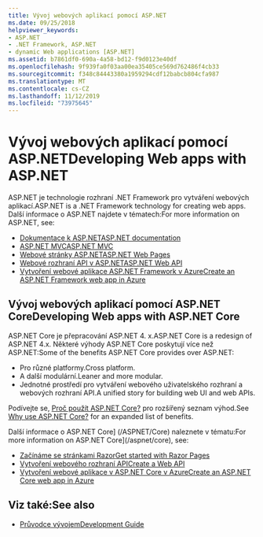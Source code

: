 ```yaml
---
title: Vývoj webových aplikací pomocí ASP.NET
ms.date: 09/25/2018
helpviewer_keywords:
- ASP.NET
- .NET Framework, ASP.NET
- dynamic Web applications [ASP.NET]
ms.assetid: b7861df0-690a-4a58-bd12-f9d0123e40df
ms.openlocfilehash: 9f939fa0f03aa00ea35405ce569d762486f4cb33
ms.sourcegitcommit: f348c84443380a1959294cdf12babcb804cfa987
ms.translationtype: MT
ms.contentlocale: cs-CZ
ms.lasthandoff: 11/12/2019
ms.locfileid: "73975645"
---
```

# <a name="developing-web-apps-with-aspnet"></a><span data-ttu-id="6c5b2-102">Vývoj webových aplikací pomocí ASP.NET</span><span class="sxs-lookup"><span data-stu-id="6c5b2-102">Developing Web apps with ASP.NET</span></span>

<span data-ttu-id="6c5b2-103">ASP.NET je technologie rozhraní .NET Framework pro vytváření webových aplikací.</span><span class="sxs-lookup"><span data-stu-id="6c5b2-103">ASP.NET is a .NET Framework technology for creating web apps.</span></span> <span data-ttu-id="6c5b2-104">Další informace o ASP.NET najdete v tématech:</span><span class="sxs-lookup"><span data-stu-id="6c5b2-104">For more information on ASP.NET, see:</span></span>

- [<span data-ttu-id="6c5b2-105">Dokumentace k ASP.NET</span><span class="sxs-lookup"><span data-stu-id="6c5b2-105">ASP.NET documentation</span></span>](/aspnet/overview)
- [<span data-ttu-id="6c5b2-106">ASP.NET MVC</span><span class="sxs-lookup"><span data-stu-id="6c5b2-106">ASP.NET MVC</span></span>](https://dotnet.microsoft.com/apps/aspnet/mvc)
- [<span data-ttu-id="6c5b2-107">Webové stránky ASP.NET</span><span class="sxs-lookup"><span data-stu-id="6c5b2-107">ASP.NET Web Pages</span></span>](https://dotnet.microsoft.com/apps/aspnet/web-apps)
- [<span data-ttu-id="6c5b2-108">Webové rozhraní API v ASP.NET</span><span class="sxs-lookup"><span data-stu-id="6c5b2-108">ASP.NET Web API</span></span>](https://dotnet.microsoft.com/apps/aspnet/apis)  
- [<span data-ttu-id="6c5b2-109">Vytvoření webové aplikace ASP.NET Framework v Azure</span><span class="sxs-lookup"><span data-stu-id="6c5b2-109">Create an ASP.NET Framework web app in Azure</span></span>](/azure/app-service/app-service-web-get-started-dotnet-framework)

## <a name="developing-web-apps-with-aspnet-core"></a><span data-ttu-id="6c5b2-110">Vývoj webových aplikací pomocí ASP.NET Core</span><span class="sxs-lookup"><span data-stu-id="6c5b2-110">Developing Web apps with ASP.NET Core</span></span>

<span data-ttu-id="6c5b2-111">ASP.NET Core je přepracování ASP.NET 4. x.</span><span class="sxs-lookup"><span data-stu-id="6c5b2-111">ASP.NET Core is a redesign of ASP.NET 4.x.</span></span> <span data-ttu-id="6c5b2-112">Některé výhody ASP.NET Core poskytují více než ASP.NET:</span><span class="sxs-lookup"><span data-stu-id="6c5b2-112">Some of the benefits ASP.NET Core provides over ASP.NET:</span></span>

- <span data-ttu-id="6c5b2-113">Pro různé platformy.</span><span class="sxs-lookup"><span data-stu-id="6c5b2-113">Cross platform.</span></span>
- <span data-ttu-id="6c5b2-114">A další modulární.</span><span class="sxs-lookup"><span data-stu-id="6c5b2-114">Leaner and more modular.</span></span>
- <span data-ttu-id="6c5b2-115">Jednotné prostředí pro vytváření webového uživatelského rozhraní a webových rozhraní API.</span><span class="sxs-lookup"><span data-stu-id="6c5b2-115">A unified story for building web UI and web APIs.</span></span>

<span data-ttu-id="6c5b2-116">Podívejte se, [Proč použít ASP.NET Core?](/aspnet/core#why-choose-aspnet-core) pro rozšířený seznam výhod.</span><span class="sxs-lookup"><span data-stu-id="6c5b2-116">See [Why use ASP.NET Core?](/aspnet/core#why-choose-aspnet-core) for an expanded list of benefits.</span></span>

<span data-ttu-id="6c5b2-117">Další informace o ASP.NET Core] (/ASPNET/Core) naleznete v tématu:</span><span class="sxs-lookup"><span data-stu-id="6c5b2-117">For more information on ASP.NET Core](/aspnet/core), see:</span></span>

- [<span data-ttu-id="6c5b2-118">Začínáme se stránkami Razor</span><span class="sxs-lookup"><span data-stu-id="6c5b2-118">Get started with Razor Pages</span></span>](/aspnet/core/tutorials/razor-pages/razor-pages-start)
- [<span data-ttu-id="6c5b2-119">Vytvoření webového rozhraní API</span><span class="sxs-lookup"><span data-stu-id="6c5b2-119">Create a Web API</span></span>](/aspnet/core/tutorials/first-web-api)
- [<span data-ttu-id="6c5b2-120">Vytvoření webové aplikace v ASP.NET Core v Azure</span><span class="sxs-lookup"><span data-stu-id="6c5b2-120">Create an ASP.NET Core web app in Azure</span></span>](/azure/app-service/app-service-web-get-started-dotnet)
  
## <a name="see-also"></a><span data-ttu-id="6c5b2-121">Viz také:</span><span class="sxs-lookup"><span data-stu-id="6c5b2-121">See also</span></span>

- [<span data-ttu-id="6c5b2-122">Průvodce vývojem</span><span class="sxs-lookup"><span data-stu-id="6c5b2-122">Development Guide</span></span>](development-guide.md)
